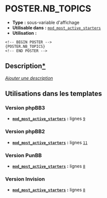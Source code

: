 # POSTER.NB_TOPICS
* __Type__ __:__ sous-variable d'affichage
* __Utilisable dans__ __:__ [`mod_most_active_starters`](../tpl/mod_most_active_starters.md#readme)
* __Utilisation__ __:__

```smarty
<!-- BEGIN POSTER -->
{POSTER.NB_TOPICS}
<!-- END POSTER -->
```

## Description[*](https://fa-tvars.appspot.com/var/POSTER.NB_TOPICS)
[*Ajouter une description*](https://fa-tvars.appspot.com/var/POSTER.NB_TOPICS)

## Utilisations dans les templates

### Version phpBB3
* __[`mod_most_active_starters`](../tpl/mod_most_active_starters.md#readme)__ __:__ lignes [`9`](../src/prosilver/mod_most_active_starters.tpl#L9)

### Version phpBB2
* __[`mod_most_active_starters`](../tpl/mod_most_active_starters.md#readme)__ __:__ lignes [`11`](../src/subsilver/mod_most_active_starters.tpl#L11)

### Version PunBB
* __[`mod_most_active_starters`](../tpl/mod_most_active_starters.md#readme)__ __:__ lignes [`8`](../src/punbb/mod_most_active_starters.tpl#L8)

### Version Invision
* __[`mod_most_active_starters`](../tpl/mod_most_active_starters.md#readme)__ __:__ lignes [`8`](../src/invision/mod_most_active_starters.tpl#L8)

